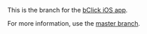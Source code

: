 This is the branch for the [bClick iOS app](https://goo.gl/W6DtSR).

For more information, use the [master branch](https://git.io/vdn01).
